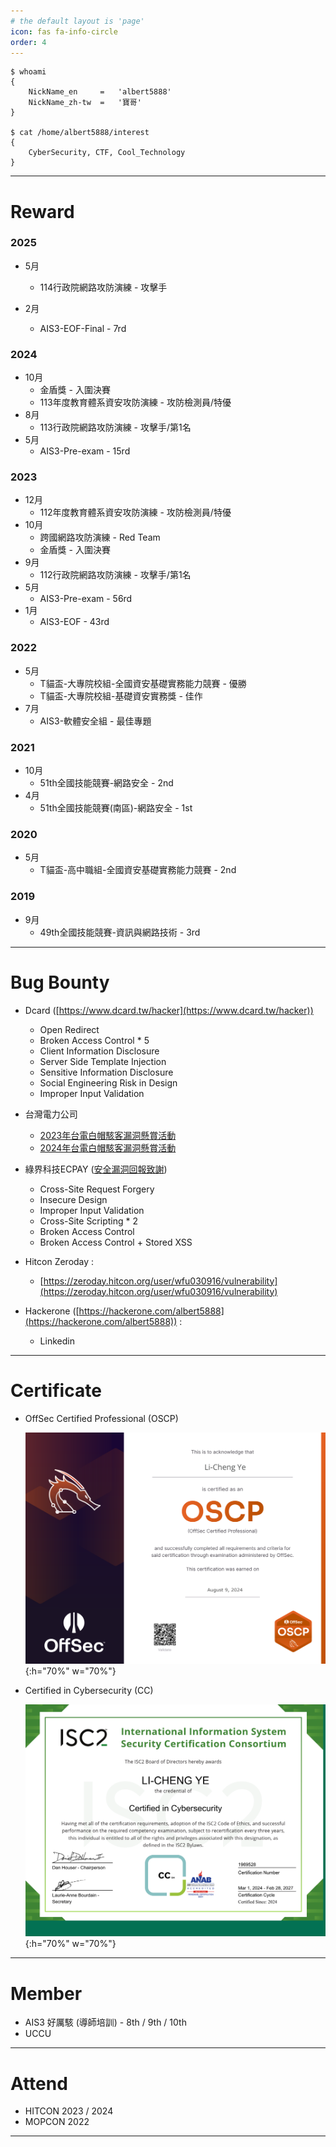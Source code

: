 ```yaml
---
# the default layout is 'page'
icon: fas fa-info-circle
order: 4
---
```


```
$ whoami
{
    NickName_en     =   'albert5888'
    NickName_zh-tw  =   '寶哥'
}

$ cat /home/albert5888/interest
{
    CyberSecurity, CTF, Cool_Technology
}
```
---
# Reward
### 2025
- 5月
    - 114行政院網路攻防演練 - 攻擊手

- 2月
    - AIS3-EOF-Final - 7rd
    
### 2024
- 10月
    - 金盾獎 - 入圍決賽
    - 113年度教育體系資安攻防演練 - 攻防檢測員/特優
- 8月
    - 113行政院網路攻防演練 - 攻擊手/第1名
- 5月
    - AIS3-Pre-exam - 15rd

### 2023
- 12月
    - 112年度教育體系資安攻防演練 - 攻防檢測員/特優
- 10月
    - 跨國網路攻防演練 - Red Team
    - 金盾獎 - 入圍決賽
- 9月
    - 112行政院網路攻防演練 - 攻擊手/第1名
- 5月
    - AIS3-Pre-exam - 56rd
- 1月
    - AIS3-EOF - 43rd

### 2022
- 5月
    - T貓盃-大專院校組-全國資安基礎實務能力競賽 - 優勝
    - T貓盃-大專院校組-基礎資安實務獎 - 佳作
- 7月
    - AIS3-軟體安全組 - 最佳專題

### 2021
- 10月
    - 51th全國技能競賽-網路安全 - 2nd
- 4月
    - 51th全國技能競賽(南區)-網路安全 - 1st

### 2020
- 5月
    - T貓盃-高中職組-全國資安基礎實務能力競賽 - 2nd

### 2019
- 9月
    - 49th全國技能競賽-資訊與網路技術 - 3rd

---

# Bug Bounty
- Dcard ([https://www.dcard.tw/hacker](https://www.dcard.tw/hacker))
    -	Open Redirect
    -	Broken Access Control * 5
    -	Client Information Disclosure
    -	Server Side Template Injection
    -	Sensitive Information Disclosure
    -	Social Engineering Risk in Design
    -	Improper Input Validation

- 台灣電力公司 
    -	[2023年台電白帽駭客漏洞懸賞活動](https://www.taipower.com.tw/2289/2323/2334/49686/)
    -	[2024年台電白帽駭客漏洞懸賞活動](https://www.taipower.com.tw/2289/2323/2334/60730/)


- 綠界科技ECPAY ([安全漏洞回報致謝](https://corp.ecpay.com.tw/bug-bounty-fame/))
    -	Cross-Site Request Forgery
    -	Insecure Design
    -	Improper Input Validation
    -	Cross-Site Scripting * 2
    -	Broken Access Control
    -	Broken Access Control + Stored XSS

- Hitcon Zeroday :
    - [https://zeroday.hitcon.org/user/wfu030916/vulnerability](https://zeroday.hitcon.org/user/wfu030916/vulnerability)

- Hackerone ([https://hackerone.com/albert5888](https://hackerone.com/albert5888)) :
    - Linkedin

---

# Certificate
- OffSec Certified Professional (OSCP)

  ![](/images/about/OSCP.png){:h="70%" w="70%"}

- Certified in Cybersecurity (CC)

  ![](/images/about/CC.png){:h="70%" w="70%"}


---

# Member
- AIS3 好厲駭 (導師培訓) - 8th / 9th / 10th
- UCCU

---

# Attend
- HITCON 2023 / 2024
- MOPCON 2022

---
